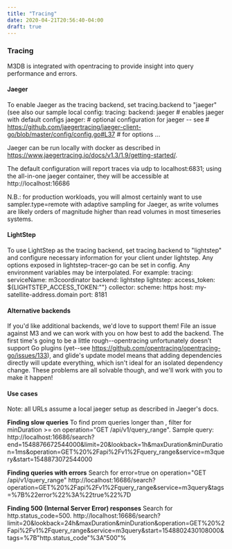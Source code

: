 ```yaml
---
title: "Tracing"
date: 2020-04-21T20:56:40-04:00
draft: true
---
```


### Tracing
M3DB is integrated with opentracing to provide insight into query performance and errors.

#### Jaeger
To enable Jaeger as the tracing backend, set tracing.backend to "jaeger" (see also our sample local config:
tracing:
    backend: jaeger  # enables jaeger with default configs
    jaeger:
        # optional configuration for jaeger -- see
        # https://github.com/jaegertracing/jaeger-client-go/blob/master/config/config.go#L37
        # for options
        ...

Jaeger can be run locally with docker as described in https://www.jaegertracing.io/docs/v1.3/1.9/getting-started/.

The default configuration will report traces via udp to localhost:6831; using the all-in-one jaeger container, they will be accessible at
http://localhost:16686

N.B.: for production workloads, you will almost certainly want to use sampler.type=remote with adaptive sampling for Jaeger, as write volumes are likely orders of magnitude higher than read volumes in most timeseries systems.

#### LightStep
To use LightStep as the tracing backend, set tracing.backend to "lightstep" and configure necessary information for your client under lightstep. Any options exposed in lightstep-tracer-go can be set in config. Any environment variables may be interpolated. For example:
tracing:
  serviceName: m3coordinator
  backend: lightstep
  lightstep:
    access_token: ${LIGHTSTEP_ACCESS_TOKEN:""}
    collector:
      scheme: https
      host: my-satellite-address.domain
      port: 8181

#### Alternative backends
If you'd like additional backends, we'd love to support them!
File an issue against M3 and we can work with you on how best to add the backend. The first time's going to be a little rough--opentracing unfortunately doesn't support Go plugins (yet--see https://github.com/opentracing/opentracing-go/issues/133), and glide's update model means that adding dependencies directly will update everything, which isn't ideal for an isolated dependency change. These problems are all solvable though, and we'll work with you to make it happen!

#### Use cases
Note: all URLs assume a local jaeger setup as described in Jaeger's docs.

**Finding slow queries**
To find prom queries longer than , filter for minDuration >= <threshold> on operation="GET /api/v1/query_range".
Sample query: http://localhost:16686/search?end=1548876672544000&limit=20&lookback=1h&maxDuration&minDuration=1ms&operation=GET%20%2Fapi%2Fv1%2Fquery_range&service=m3query&start=1548873072544000

**Finding queries with errors**
Search for error=true on operation="GET /api/v1/query_range" http://localhost:16686/search?operation=GET%20%2Fapi%2Fv1%2Fquery_range&service=m3query&tags=%7B%22error%22%3A%22true%22%7D

**Finding 500 (Internal Server Error) responses**
Search for http.status_code=500.
http://localhost:16686/search?limit=20&lookback=24h&maxDuration&minDuration&operation=GET%20%2Fapi%2Fv1%2Fquery_range&service=m3query&start=1548802430108000&tags=%7B"http.status_code"%3A"500"%
